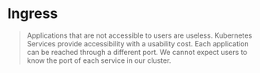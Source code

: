 <!-- .slide: data-background="../img/background/why.jpg" -->
# Ingress


<!-- .slide: data-background="img/door.jpeg" -->
> Applications that are not accessible to users are useless. Kubernetes Services provide accessibility with a usability cost. Each application can be reached through a different port. We cannot expect users to know the port of each service in our cluster.